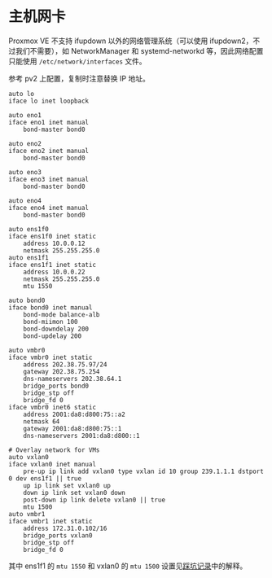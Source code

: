 # 主机网卡

Proxmox VE 不支持 ifupdown 以外的网络管理系统（可以使用 ifupdown2，不过我们不需要），如 NetworkManager 和 systemd-networkd 等，因此网络配置只能使用 `/etc/network/interfaces` 文件。

参考 pv2 上配置，复制时注意替换 IP 地址。

```
auto lo
iface lo inet loopback

auto eno1
iface eno1 inet manual
    bond-master bond0

auto eno2
iface eno2 inet manual
    bond-master bond0

auto eno3
iface eno3 inet manual
    bond-master bond0

auto eno4
iface eno4 inet manual
    bond-master bond0

auto ens1f0
iface ens1f0 inet static
    address 10.0.0.12
    netmask 255.255.255.0
auto ens1f1
iface ens1f1 inet static
    address 10.0.0.22
    netmask 255.255.255.0
    mtu 1550

auto bond0
iface bond0 inet manual
    bond-mode balance-alb
    bond-miimon 100
    bond-downdelay 200
    bond-updelay 200

auto vmbr0
iface vmbr0 inet static
    address 202.38.75.97/24
    gateway 202.38.75.254
    dns-nameservers 202.38.64.1
    bridge_ports bond0
    bridge_stp off
    bridge_fd 0
iface vmbr0 inet6 static
    address 2001:da8:d800:75::a2
    netmask 64
    gateway 2001:da8:d800:75::1
    dns-nameservers 2001:da8:d800::1

# Overlay network for VMs
auto vxlan0
iface vxlan0 inet manual
    pre-up ip link add vxlan0 type vxlan id 10 group 239.1.1.1 dstport 0 dev ens1f1 || true
    up ip link set vxlan0 up
    down ip link set vxlan0 down
    post-down ip link delete vxlan0 || true
    mtu 1500
auto vmbr1
iface vmbr1 inet static
    address 172.31.0.102/16
    bridge_ports vxlan0
    bridge_stp off
    bridge_fd 0
```

其中 ens1f1 的 `mtu 1550` 和 vxlan0 的 `mtu 1500` 设置见[踩坑记录](../traps.md#vxlan-mtu)中的解释。
